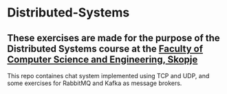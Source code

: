 # Distributed-Systems
## These exercises are made for the purpose of the Distributed Systems course at the [Faculty of Computer Science and Engineering, Skopje](https://finki.ukim.mk)
This repo containes chat system implemented using TCP and UDP, and some exercises for RabbitMQ and Kafka as message brokers.
